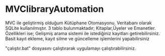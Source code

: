 # MVClibraryAutomation

MVC ile geliştirmiş olduğum Kütüphane Otomasyonu.
Veritabanı olarak SQLite kullanılmıştır. 3 tablo bulunmaktadır; Kitaplar,Üyeler ve Emanetler. 
Özellikleri ise; 
Gelişmiş arama sistemi ile istediğiniz kayıtları getirebilirsiniz.
Basit kayıt ekleme, kayıt silme ve güncelleme işlemlerini yapabilirsiniz

"çalıştır.bat" dosyasını çalıştırarak uygulamayı çalıştırabilirsiniz.
